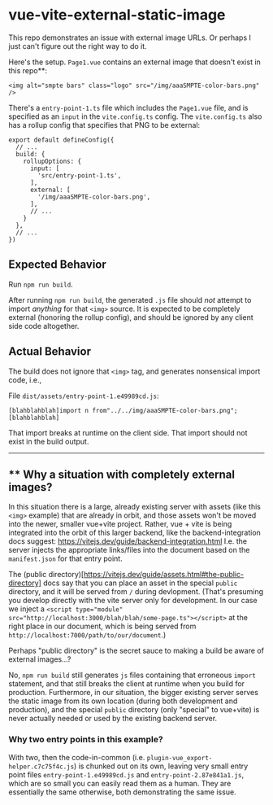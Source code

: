 # vue-vite-external-static-image

This repo demonstrates an issue with external image URLs. Or perhaps I just can't figure out the right way to do it.

Here's the setup. `Page1.vue` contains an external image that doesn't exist in this repo**:

```
<img alt="smpte bars" class="logo" src="/img/aaaSMPTE-color-bars.png" />
```

There's a `entry-point-1.ts` file which includes the `Page1.vue` file, and is specified as an `input` in the `vite.config.ts`
config. The `vite.config.ts` also has a rollup config that specifies that PNG to be external:

```
export default defineConfig({
  // ...
  build: {
    rollupOptions: {
      input: [
        'src/entry-point-1.ts',
      ],
      external: [
        '/img/aaaSMPTE-color-bars.png',
      ],
      // ...
    }
  },
  // ...
})
```

## Expected Behavior

Run `npm run build`.

After running `npm run build`, the generated `.js` file should *not* attempt to import *anything* for that `<img>` source.
It is expected to be completely external (honoring the rollup config), and should be ignored by any client side code altogether.

## Actual Behavior

The build does not ignore that `<img>` tag, and generates nonsensical import code, i.e.,

File `dist/assets/entry-point-1.e49989cd.js`:
```
[blahblahblah]import n from"../../img/aaaSMPTE-color-bars.png";[blahblahblah]
```

That import breaks at runtime on the client side. That import should not exist in the build output.

----

## ** Why a situation with completely external images?

In this situation there is a large, already existing server with assets (like this `<img>` example) that are already in orbit,
and those assets won't be moved into the newer, smaller vue+vite project. Rather, vue + vite is being integrated into the orbit
of this larger backend, like the backend-integration docs suggest: https://vitejs.dev/guide/backend-integration.html  I.e. the
server injects the appropriate links/files into the document based on the `manifest.json` for that entry point.

The (public directory)[https://vitejs.dev/guide/assets.html#the-public-directory] docs say that you can place an asset in the
special `public` directory, and it will be served from `/` during devlopment. (That's presuming you develop directly with the
vite server only for development. In our case we inject a `<script type="module" src="http://localhost:3000/blah/blah/some-page.ts"></script>`
at the right place in our document, which is being served from `http://localhost:7000/path/to/our/document`.)

Perhaps "public directory" is the secret sauce to making a build be aware of external images...?

No, `npm run build` still generates `js` files containing that erroneous `import` statement, and that still breaks the client
at runtime when you build for production. Furthermore, in our situation, the bigger existing server serves the static image from
its own location (during both development and production), and the special `public` directory (only "special" to vue+vite) is
never actually needed or used by the existing backend server.

### Why two entry points in this example?

With two, then the code-in-common (i.e. `plugin-vue_export-helper.c7c75f4c.js`) is chunked out on its own, leaving very small
entry point files `entry-point-1.e49989cd.js` and `entry-point-2.87e841a1.js`, which are so small you can easily read them as
a human. They are essentially the same otherwise, both demonstrating the same issue.
